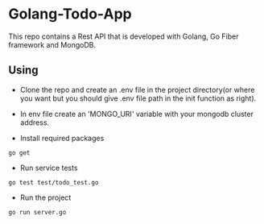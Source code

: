 # Golang-Todo-App
This repo contains a Rest API that is developed with Golang, Go Fiber framework and MongoDB.

## Using

* Clone the repo and create an .env file in the project directory(or where you want but you should give .env file path in the init function as right).

* In env file create an 'MONGO_URI' variable with your mongodb cluster address.

* Install required packages
```
go get
```

* Run service tests
```
go test test/todo_test.go 
```

* Run the project
```
go run server.go
```
